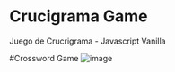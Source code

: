 # Crucigrama Game
Juego de Crucrigrama - Javascript Vanilla

#Crossword Game
![image](https://user-images.githubusercontent.com/27173859/151079523-6e33d18f-63ac-4f77-9330-e56451fe1e14.png)
